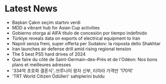 # Latest News
-  Başkan Çakın seçim startını verdi
-  MDD a vibrant hub for Asian Cup activities
-  Gobierno otorga al AIFA título de concesión por tiempo indefinido
-  Türkiye reveals data on exports of electrical equipment to Iran
-  Napoli senza freni, super offerta per Sudakov: la risposta dello Shakhtar
-  Iran launches air defense drill amid rising regional tension
-  The 5 best PS5 hard drives of 2024
-  Que faire du côté de Saint-Germain-des-Prés et de l'Odéon: Nos bons plans et meilleures adresses
-  '334억 초호화 결혼식'..브루나이 왕자 신부, 티아라 가격만 '170억'
-  'TRT World Citizen Ödülleri' sahiplerini buldu
